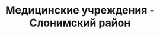 ---
district_id: 4-16-0
district_name: Слонимский район
title: Медицинские учреждения - Слонимский район
---